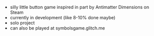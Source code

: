 - silly little button game inspired in part by Antimatter Dimensions on Steam
- currently in development (like 8-10% done maybe)
- solo project
- can also be played at symbolsgame.glitch.me
